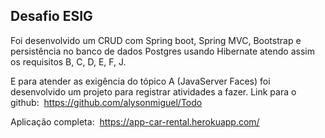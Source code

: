 <h2>Desafio ESIG </h2>

Foi desenvolvido um CRUD com Spring boot, Spring MVC, Bootstrap e persistência no banco de dados Postgres usando Hibernate atendo assim os requisitos B, C, D, E, F, J.

E para atender as exigência do tópico A (JavaServer Faces) foi desenvolvido um projeto para registrar atividades a fazer. Link para o github:  https://github.com/alysonmiguel/Todo

Aplicação completa:  https://app-car-rental.herokuapp.com/

